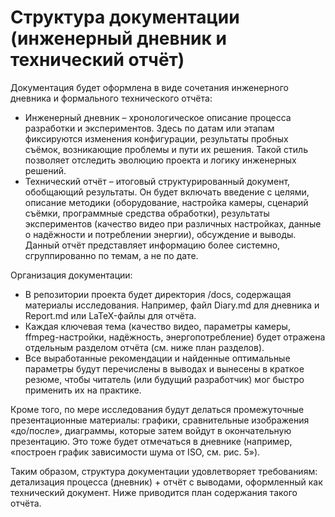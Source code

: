# Структура документации (инженерный дневник и технический отчёт)

Документация будет оформлена в виде сочетания инженерного дневника и формального технического отчёта:

- Инженерный дневник – хронологическое описание процесса разработки и экспериментов. Здесь по датам или этапам фиксируются изменения конфигурации, результаты пробных съёмок, возникающие проблемы и пути их решения. Такой стиль позволяет отследить эволюцию проекта и логику инженерных решений.
- Технический отчёт – итоговый структурированный документ, обобщающий результаты. Он будет включать введение с целями, описание методики (оборудование, настройка камеры, сценарий съёмки, программные средства обработки), результаты экспериментов (качество видео при различных настройках, данные о надёжности и потреблении энергии), обсуждение и выводы. Данный отчёт представляет информацию более системно, сгруппированно по темам, а не по дате.

Организация документации:

- В репозитории проекта будет директория /docs, содержащая материалы исследования. Например, файл Diary.md для дневника и Report.md или LaTeX-файлы для отчёта.
- Каждая ключевая тема (качество видео, параметры камеры, ffmpeg-настройки, надёжность, энергопотребление) будет отражена отдельным разделом отчёта (см. ниже план разделов).
- Все выработанные рекомендации и найденные оптимальные параметры будут перечислены в выводах и вынесены в краткое резюме, чтобы читатель (или будущий разработчик) мог быстро применить их на практике.

Кроме того, по мере исследования будут делаться промежуточные презентационные материалы: графики, сравнительные изображения «до/после», диаграммы, которые затем войдут в окончательную презентацию. Это тоже будет отмечаться в дневнике (например, «построен график зависимости шума от ISO, см. рис. 5»).

Таким образом, структура документации удовлетворяет требованиям: детализация процесса (дневник) + отчёт с выводами, оформленный как технический документ. Ниже приводится план содержания такого отчёта.
